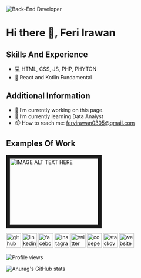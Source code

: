 <!--ini dibuat dengan https://arturssmirnovs.github.io/github-profile-readme-generator/-->

![Back-End Developer](https://raw.githubusercontent.com/feriirawan0/feriirawan0/main/github.gif)

# Hi there 👋, Feri Irawan

## Skills And Experience
* 💻 HTML, CSS, JS, PHP, PHYTON
* 📱 React and Kotlin Fundamental



## Additional Information
- 🔭 I’m currently working on this page. 
- 🌱 I’m currently learning Data Analyst 
- 📫 How to reach me: feryirawan0305@gmail.com 


## Examples Of Work

<a href="http://www.youtube.com/watch?feature=player_embedded&v=OUe97gxeZjA" target="_blank"><img src="http://img.youtube.com/vi/OUe97gxeZjA/0.jpg" alt="IMAGE ALT TEXT HERE" width="240" height="180" border="10" /></a>



[<img src='https://cdn.jsdelivr.net/npm/simple-icons@3.0.1/icons/github.svg' alt='github' height='40'>](https://github.com/Feri03)  [<img src='https://cdn.jsdelivr.net/npm/simple-icons@3.0.1/icons/linkedin.svg' alt='linkedin' height='40'>](https://www.linkedin.com/in/feri-irawan-668718194/)  [<img src='https://cdn.jsdelivr.net/npm/simple-icons@3.0.1/icons/facebook.svg' alt='facebook' height='40'>](https://www.facebook.com/feri.killingmeinside)  [<img src='https://cdn.jsdelivr.net/npm/simple-icons@3.0.1/icons/instagram.svg' alt='instagram' height='40'>](https://www.instagram.com/feriirwn.co/)  [<img src='https://cdn.jsdelivr.net/npm/simple-icons@3.0.1/icons/twitter.svg' alt='twitter' height='40'>](https://twitter.com/Feriirwnnn)  [<img src='https://cdn.jsdelivr.net/npm/simple-icons@3.0.1/icons/codepen.svg' alt='codepen' height='40'>](https://codepen.io/ferry-irawan)  [<img src='https://cdn.jsdelivr.net/npm/simple-icons@3.0.1/icons/stackoverflow.svg' alt='stackoverflow' height='40'>](https://stackoverflow.com/users/14016992)  [<img src='https://cdn.jsdelivr.net/npm/simple-icons@3.0.1/icons/icloud.svg' alt='website' height='40'>](https://feri03.github.io/)  

![Profile views](https://gpvc.arturio.dev/Feri03)

<!--[![Top Langs](https://github-readme-stats.vercel.app/api/top-langs/?username=Feri03)](https://github.com/anuraghazra/github-readme-stats) --> 
<!--[![Anurag's GitHub stats](https://github-readme-stats.vercel.app/api?username=feri03)](https://github.com/anuraghazra/github-readme-stats)-->
![Anurag's GitHub stats](https://github-readme-stats.vercel.app/api?username=feri03&show_icons=true&theme=react)



<!--
**Feri03/Feri03** is a ✨ _special_ ✨ repository because its `README.md` (this file) appears on your GitHub profile.

Here are some ideas to get you started:

- 🔭 I’m currently working on ...
- 🌱 I’m currently learning ...
- 👯 I’m looking to collaborate on ...
- 🤔 I’m looking for help with ...
- 💬 Ask me about ...
- 📫 How to reach me: ...
- 😄 Pronouns: ...
- ⚡ Fun fact: ...
-->
